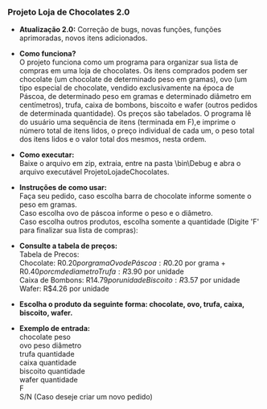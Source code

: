 ### **Projeto Loja de Chocolates 2.0**  

- **Atualização 2.0:** Correção de bugs, novas funções, funções aprimoradas, novos itens adicionados.  

- **Como funciona?**  
O projeto funciona como um programa para organizar sua lista de compras em uma loja de chocolates. Os itens comprados podem ser chocolate (um chocolate de determinado peso em gramas), ovo (um tipo especial de chocolate, vendido exclusivamente na época de Páscoa, de determinado peso em gramas e determinado diâmetro em centímetros), trufa, caixa de bombons, biscoito e wafer (outros pedidos de determinada quantidade). Os preços são tabelados. O programa lê do usuário uma sequência de itens (terminada em F),e imprime o número total de itens lidos, o preço individual de cada um, o peso total dos itens lidos e o valor total dos mesmos, nesta ordem.  

- **Como executar:**  
Baixe o arquivo em zip, extraia, entre na pasta \bin\Debug e abra o arquivo executável ProjetoLojadeChocolates.  

- **Instruções de como usar:**  
Faça seu pedido, caso escolha barra de chocolate informe somente o peso em gramas.  
Caso escolha ovo de páscoa informe o peso e o diâmetro.  
Caso escolha outros produtos, escolha somente a quantidade (Digite 'F' para finalizar sua lista de compras):  

- **Consulte a tabela de preços:**  
Tabela de Precos:  
Chocolate: R$0.20 por grama  
Ovo de Páscoa: R$0.20 por grama + R$0.40 por cm de diametro  
Trufa: R$3.90 por unidade  
Caixa de Bombons: R$14.79 por unidade  
Biscoito: R$3.57 por unidade  
Wafer: R$4.26 por unidade  

- **Escolha o produto da seguinte forma: chocolate, ovo, trufa, caixa, biscoito, wafer.**  

- **Exemplo de entrada:**  
chocolate peso  
ovo peso diâmetro  
trufa quantidade  
caixa quantidade  
biscoito quantidade  
wafer quantidade  
F  
S/N (Caso deseje criar um novo pedido)  
